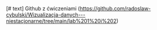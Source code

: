 [# text]
Github z ćwiczeniami
(https://github.com/radoslaw-cybulski/Wizualizacja-danych---niestacjonarne/tree/main/lab%201%20i%202)
